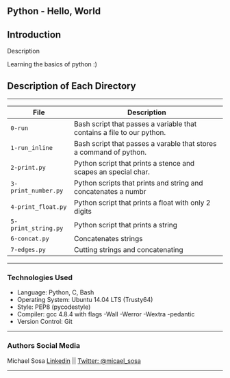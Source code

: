 <!DOCTYPE html>
<html lang="en">
	<body>
			<article>
				<h1>
					Python - Hello, World
				</h1>
				<h2>
					Introduction
				</h2>
				<p>Description</p>
				<p>Learning the basics of python :)</p>
				<h2>
					Description of Each Directory
				</h2>
				<hr>
				<table>
					<thead>
						<tr>
							<th>File</th>
							<th>Description</th>
						</tr>
					</thead>
					<tbody>
						<tr>
							<td><code>0-run</code></td>
							<td>Bash script that passes a variable that contains a file to our python.</td>
						</tr>
						<tr>
							<td><code>1-run_inline</code></td>
							<td>Bash script that passes a varable that stores a command of python.</td>
						</tr>
						<tr>
							<td><code>2-print.py</code></td>
							<td>Python script that prints a stence and scapes an special char.</td>
						</tr>
						<tr>
							<td><code>3-print_number.py</code></td>
							<td>Python scripts that prints and string and concatenates a numbr</td>
						</tr>
						<tr>
							<td><code>4-print_float.py</code></td>
							<td>Python script that prints a float with only 2 digits</td>
						</tr>
						<tr>
							<td><code>5-print_string.py</code></td>
							<td>Python script that prints a string</td>
						</tr>
						<tr>
							<td><code>6-concat.py</code></td>
							<td>Concatenates strings</td>
						</tr>
						<tr>
							<td><code>7-edges.py</code></td>
							<td>Cutting strings and concatenating</td>
						</tr>
					</tbody>
				</table>
				<hr>
				<h3>
					Technologies Used
				</h3>
				<ul>
					<li>Language: Python, C, Bash</li>
					<li>Operating System: Ubuntu 14.04 LTS (Trusty64)</li>
					<li>Style: PEP8 (pycodestyle)</li>
					<li>Compiler: gcc 4.8.4 with flags -Wall -Werror -Wextra -pedantic</li>
					<li>Version Control: Git</li>
				</ul>
				<hr>
				<h3>
					Authors Social Media
				</h3>
				<p>Michael Sosa <a href="https://www.linkedin.com/in/michael-sosa/" rel="nofollow">Linkedin</a> || <a href="https://twitter.com/micael_sosa" rel="nofollow">Twitter: @micael_sosa</a></p>
				<hr>
			</article>
	</body>
</html>
